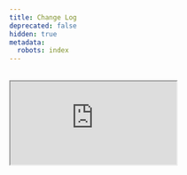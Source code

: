 ```yaml
---
title: Change Log
deprecated: false
hidden: true
metadata:
  robots: index
---
```

<Github />

<br />

<PhoneSimulator frameColor="#333" width="280px" height="560px" notch={false}>
  <iframe src="https://example.com/embed" style={{ width: '100%', height: '100%', border: 'none' }} />
</PhoneSimulator>